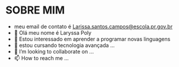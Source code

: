 # SOBRE MIM 
- meu email de contato é Larissa.santos.campos@escola.pr.gov.br
- 👋 Olá meu nome é Laryssa Poly
- 👀 Estou interessado em aprender a programar novas linguagens 
- 🌱 estou cursando tecnologia avançada ...
- 💞️ I’m looking to collaborate on ...
- 📫 How to reach me ...


